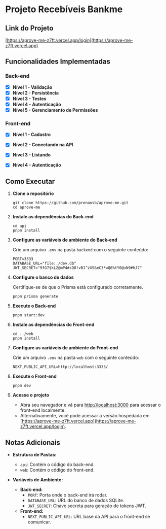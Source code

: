 # Projeto Recebíveis Bankme

## Link do Projeto

[https://aprove-me-z7ft.vercel.app/login](https://aprove-me-z7ft.vercel.app)

## Funcionalidades Implementadas

### Back-end

- [x] **Nível 1 - Validação**
- [x] **Nível 2 - Persistência**
- [x] **Nível 3 - Testes**
- [x] **Nível 4 - Autenticação**
- [x] **Nível 5 - Gerenciamento de Permissões**

### Front-end

- [x] **Nível 1 - Cadastro**
- [x] **Nível 2 - Conectando na API**
- [x] **Nível 3 - Listando**
- [x] **Nível 4 - Autenticação**


## Como Executar

1.  **Clone o repositório**
    
        git clone https://github.com/prenansb/aprove-me.git
        cd aprove-me
        
    
2.  **Instale as dependências do Back-end**
    
        cd api
        pnpm install
        
    
3.  **Configure as variáveis de ambiente do Back-end**
    
    Crie um arquivo `.env` na pasta `backend` com o seguinte conteúdo:
    
        PORT=3333
        DATABASE_URL="file:./dev.db"
        JWT_SECRET="9fG7$kL2@mP4#sD8!vB1^zX5&eC3*wQ6%tY0@uN9#hJ7"
        
    
4.  **Configure o banco de dados**
    
    Certifique-se de que o Prisma está configurado corretamente.
    
        pnpm prisma generate
        
    
5.  **Execute o Back-end**
    
        pnpm start:dev
        
    
6.  **Instale as dependências do Front-end**
    
        cd ../web
        pnpm install
        
    
7.  **Configure as variáveis de ambiente do Front-end**
    
    Crie um arquivo `.env` na pasta `web` com o seguinte conteúdo:
    
        NEXT_PUBLIC_API_URL=http://localhost:3333/
        
    
8.  **Execute o Front-end**
    
        pnpm dev
        
    
9.  **Acesse o projeto**
    *   Abra seu navegador e vá para [http://localhost:3000](http://localhost:3000) para acessar o front-end localmente.
    *   Alternativamente, você pode acessar a versão hospedada em [https://aprove-me-z7ft.vercel.app](https://aprove-me-z7ft.vercel.app/login).

Notas Adicionais
----------------
*   **Estrutura de Pastas:**
    *   `api`: Contém o código do back-end.
    *   `web`: Contém o código do front-end.
    
*   **Variáveis de Ambiente:**
    *   **Back-end:**
        *   `PORT`: Porta onde o back-end irá rodar.
        *   `DATABASE_URL`: URL do banco de dados SQLite.
        *   `JWT_SECRET`: Chave secreta para geração de tokens JWT.
    *   **Front-end:**
        *   `NEXT_PUBLIC_API_URL`: URL base da API para o front-end se comunicar.

